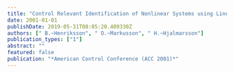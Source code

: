 ```yaml
---
title: "Control Relevant Identification of Nonlinear Systems using Linear Models"
date: 2001-01-01
publishDate: 2019-05-31T08:05:20.409330Z
authors: [" B.~Henriksson", " O.~Markusson", " H.~Hjalmarsson"]
publication_types: ["1"]
abstract: ""
featured: false
publication: "*American Control Conference (ACC 2001)*"
---
```


